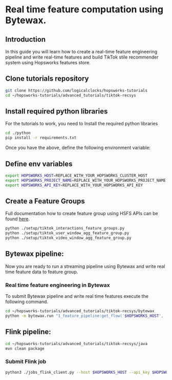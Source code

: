 # Real time feature computation using Bytewax.

## Introduction
In this guide you will learn how to create a real-time feature engineering pipeline and write real-time features 
and build TikTok stile recommender system using Hopsworks features store. 

## Clone tutorials repository
```bash
git clone https://github.com/logicalclocks/hopsworks-tutorials
cd ~/hopsworks-tutorials/advanced_tutorials/tiktok-recsys
```

## Install required python libraries
For the tutorials to work, you need to Install the required python libraries 
```bash
cd ./python
pip install -r requirements.txt
```

Once you have the above, define the following environment variable:

## Define env variables
```bash
export HOPSWORKS_HOST=REPLACE_WITH_YOUR_HOPSWORKS_CLUSTER_HOST
export HOPSWORKS_PROJECT_NAME=REPLACE_WITH_YOUR_HOPSWORKS_PROJECT_NAME
export HOPSWORKS_API_KEY=REPLACE_WITH_YOUR_HOPSWORKS_API_KEY
```

## Create a Feature Groups
Full documentation how to create feature group using HSFS APIs can be found [here](https://docs.hopsworks.ai/latest/user_guides/fs/feature_group/create/).

```bash
python ./setup/tiktok_interactions_feature_groups.py
python ./setup/tiktok_user_window_agg_feature_group.py
python ./setup/tiktok_video_window_agg_feature_group.py
```

## Bytewax pipeline:
Now you are ready to run a streaming pipeline using Bytewax and write real time feature data to feature group.

### Real time feature engineering in Bytewax
To submit Bytewax pipeline and write real time features execute the following command.

```bash
cd ~/hopsworks-tutorials/advanced_tutorials/tiktok-recsys/bytewax
python -m bytewax.run "1_feature_pipeline:get_flow('$HOPSWORKS_HOST', '$HOPSWORKS_PROJECT_NAME', '$HOPSWORKS_API_KEY')" 
```

## Flink pipeline:
```bash
cd ~/hopsworks-tutorials/advanced_tutorials/tiktok-recsys/java
mvn clean package
```
### Submit Flink job
```bash
python3 ./jobs_flink_client.py --host $HOPSWORKS_HOST --api_key $HOPSWORKS_API_KEY --project $HOPSWORKS_PROJECT_NAME --job tikTokStreamPipe --jar ./target/flink-tiktok-0.1.0.jar --main "ai.hopsworks.tutorials.flink.tiktok.TikTokFlink"
```

